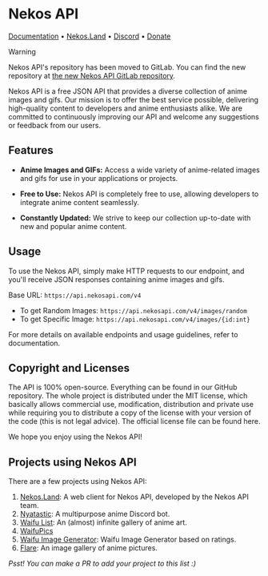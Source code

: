 # Nekos API

[Documentation](https://nekosapi.com/docs) • [Nekos.Land](https://nekos.land) • [Discord](https://discord.gg/w48Sk9X9UE) • [Donate](https://ko-fi.com/Nekidev)

> [!WARNING]
> Nekos API's repository has been moved to GitLab. You can find the new repository at [the new Nekos API GitLab repository](https://git.nyeki.dev/nekos-api/nekos-api).

Nekos API is a free JSON API that provides a diverse collection of anime images and gifs. Our mission is to offer the best service possible, delivering high-quality content to developers and anime enthusiasts alike. We are committed to continuously improving our API and welcome any suggestions or feedback from our users.

## Features

- **Anime Images and GIFs:** Access a wide variety of anime-related images and gifs for use in your applications or projects.

- **Free to Use:** Nekos API is completely free to use, allowing developers to integrate anime content seamlessly.

- **Constantly Updated:** We strive to keep our collection up-to-date with new and popular anime content.

## Usage

To use the Nekos API, simply make HTTP requests to our endpoint, and you'll receive JSON responses containing anime images and gifs.

Base URL:
```https://api.nekosapi.com/v4```

- To get Random Images: ```https://api.nekosapi.com/v4/images/random```
- To get Specific Image: ```https://api.nekosapi.com/v4/images/{id:int}```

For more details on available endpoints and usage guidelines, refer to documentation.
  
## Copyright and Licenses
The API is 100% open-source. Everything can be found in our GitHub repository. The whole project is distributed under the MIT license, which basically allows commercial use, modification, distribution and private use while requiring you to distribute a copy of the license with your version of the code (this is not legal advice). The official license file can be found here.

We hope you enjoy using the Nekos API!

## Projects using Nekos API

There are a few projects using Nekos API:

1. [Nekos.Land](https://nekos.land): A web client for Nekos API, developed by the Nekos API team.
2. [Nyatastic](https://go.nekogirl.net/invite-nyatastic): A multipurpose anime Discord bot.
3. [Waifu List](https://github.com/Oreki-Dev/Waifu-List): An (almost) infinite gallery of anime art.
4. [WaifuPics](https://github.com/MarketTwits/WaifuPics)
5. [Waifu Image Generator](https://github.com/RohanDas28/Waifu-Finder): Waifu Image Generator based on ratings.
6. [Flare](https://github.com/trecente/flare): An image gallery of anime pictures.

*Psst! You can make a PR to add your project to this list :)*

